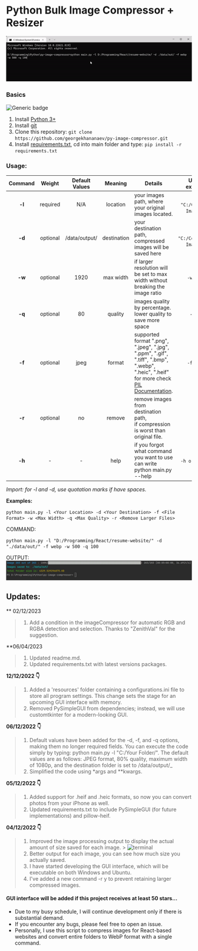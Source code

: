 # Python Bulk Image Compressor + Resizer

![animation](https://github.com/georgekhananaev/py-image-compressor/blob/main/screenshots/animation.gif?raw=true)

### Basics

![Generic badge](https://img.shields.io/badge/Python_3.11-Supported-green.svg)

1. Install [Python 3+](https://www.python.org/downloads/)
2. Install [git](https://github.com/georgekhananaev/py-image-compressor)
3. Clone this repository: ```git clone https://github.com/georgekhananaev/py-image-compressor.git```
4. Install [requirements.txt](https://note.nkmk.me/en/python-pip-install-requirements/), cd into main folder and
   type: ```pip install -r requirements.txt```

### Usage:

| Command |  Weight  | Default Values |   Meaning   | Details                                                                                                                                                                                                                 |        Usage example         |
|:-------:|:--------:|:--------------:|:-----------:|-------------------------------------------------------------------------------------------------------------------------------------------------------------------------------------------------------------------------|:----------------------------:|
| **-l**  | required |      N/A       |  location   | your images path, where your original images located.                                                                                                                                                                   |  `-l "C:/Original Images/"`  |
| **-d**  | optional | /data/output/  | destination | your destination path, compressed images will be saved here                                                                                                                                                             | `-d "C:/Compressed Images/"` |
| **-w**  | optional |      1920      |  max width  | if larger resolution will be set to max width without breaking the image ratio                                                                                                                                          |          `-w 1920`           |
| **-q**  | optional |       80       |   quality   | images quality by percentage.<br/>lower quality to save more space                                                                                                                                                      |           `-q 80`            |
| **-f**  | optional |      jpeg      |   format    | supported format ".png", ".jpeg", ".jpg", ".ppm", ".gif", ".tiff", ".bmp", ".webp", ".heic", ".heif" <br/>for more check [PIL Documentation](https://pillow.readthedocs.io/en/stable/handbook/image-file-formats.html). |          `-f jpeg`           |
| **-r**  | optional |       no       |   remove    | remove images from destination path, <br/>if compression is worst than original file.                                                                                                                                   |            `-r y`            |
| **-h**  |    -     |       -        |    help     | if you forgot what command you want to use can write python main.py --help                                                                                                                                              |        `-h or --help`        |

_Import: for -l and -d, use quotation marks if have spaces._

**Examples:**

```
python main.py -l <Your Location> -d <Your Destination> -f <File Format> -w <Max Width> -q <Max Quality> -r <Remove Larger Files>
```

COMMAND:

```
python main.py -l "D:/Programming/React/resume-website/" -d "./data/out/" -f webp -w 500 -q 100
```

OUTPUT:
![terminal](https://github.com/georgekhananaev/py-image-compressor/blob/main/screenshots/screenshot.jpg?raw=true)

## Updates:

** 02/12/2023
> 1. Add a condition in the imageCompressor for automatic RGB and RGBA detection and selection. Thanks to "ZenithVal" for the suggestion.

**06/04/2023
> 1. Updated readme.md.
> 2. Updated requirements.txt with latest versions packages.

**12/12/2022 👇️**
> 1. Added a 'resources' folder containing a configurations.ini file to store all program settings. This change sets the stage for an upcoming GUI interface with memory.
> 2. Removed PySimpleGUI from dependencies; instead, we will use customtkinter for a modern-looking GUI.

**06/12/2022 👇️**
> 1. Default values have been added for the -d, -f, and -q options, making them no longer required fields. You can execute the code simply by typing: python main.py -l "C:/Your Folder/". The default values are as follows: JPEG format, 80% quality, maximum width of 1080p, and the destination folder is set to /data/output/_
> 2. Simplified the code using *args and **kwargs.

**05/12/2022 👇️**
> 1. Added support for .heif and .heic formats, so now you can convert photos from your iPhone as well.
> 2. Updated requirements.txt to include PySimpleGUI (for future implementations) and pillow-heif.

**04/12/2022 👇️**
> 1. Improved the image processing output to display the actual amount of size saved for each image.
     > ![terminal](https://github.com/georgekhananaev/py-image-compressor/blob/main/screenshots/multicore.gif?raw=true)
> 2. Better output for each image, you can see how much size you actually saved.
> 3. I have started developing the GUI interface, which will be executable on both Windows and Ubuntu.
> 4. I've added a new command -r y to prevent retaining larger compressed images.


#### GUI interface will be added if this project receives at least 50 stars...
- Due to my busy schedule, I will continue development only if there is substantial demand.
- If you encounter any bugs, please feel free to open an issue.
- Personally, I use this script to compress images for React-based websites and convert entire folders to WebP format with a single command.

